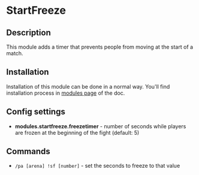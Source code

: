 # StartFreeze

## Description

This module adds a timer that prevents people from moving at the start of a match.

## Installation

Installation of this module can be done in a normal way. You'll find installation process in [modules page](../modules.md#installing-modules) of the doc.

## Config settings

- **modules.startfreeze.freezetimer** \- number of seconds while players are frozen at the beginning of the fight (default: 5) 

## Commands

- `/pa [arena] !sf [number]` \- set the seconds to freeze to that value